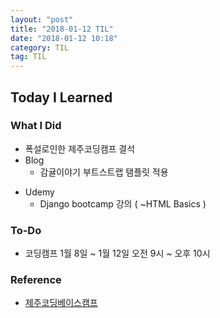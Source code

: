 ```yaml
---
layout: "post"
title: "2018-01-12 TIL"
date: "2018-01-12 10:18"
category: TIL
tag: TIL
---
```


## Today I Learned

### What I Did

* 폭설로인한 제주코딩캠프 결석
* Blog
  - 감귤이야기 부트스트랩 탬플릿 적용
- Udemy
  - Django bootcamp 강의 ( ~HTML Basics )


### To-Do

* 코딩캠프 1월 8일 ~ 1월 12일 오전 9시 ~ 오후 10시


### Reference
* [제주코딩베이스캠프](http://www.jejucodingcamp.com/)
